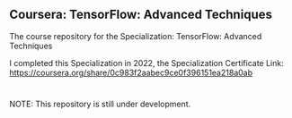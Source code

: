 ## Coursera: TensorFlow: Advanced Techniques

The course repository for the Specialization: TensorFlow: Advanced Techniques


I completed this Specialization in 2022, the Specialization Certificate Link: https://coursera.org/share/0c983f2aabec9ce0f396151ea218a0ab

#
NOTE: This repository is still under development.
